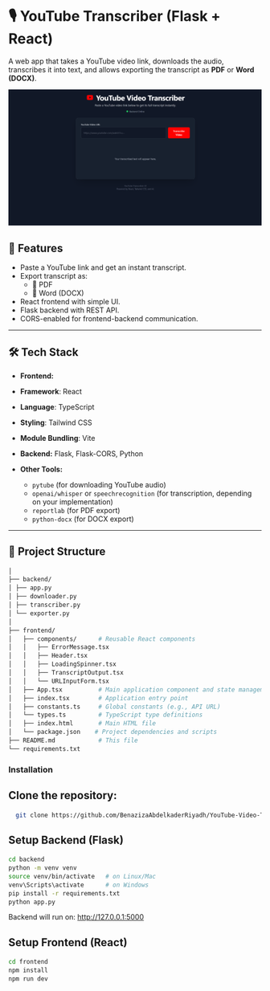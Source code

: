 # 🎙️ YouTube Transcriber (Flask + React)

A web app that takes a YouTube video link, downloads the audio, transcribes it into text, and allows exporting the transcript as **PDF** or **Word (DOCX)**.  

![Screenshot](./assets/screenshot.png)

## 🚀 Features
- Paste a YouTube link and get an instant transcript.  
- Export transcript as:
  - 📄 PDF  
  - 📝 Word (DOCX)  
- React frontend with simple UI.  
- Flask backend with REST API.  
- CORS-enabled for frontend-backend communication.  

---

## 🛠️ Tech Stack
- **Frontend:** 
- **Framework**: React
- **Language**: TypeScript
- **Styling**: Tailwind CSS
- **Module Bundling**: Vite 
  
- **Backend:** Flask, Flask-CORS, Python  
- **Other Tools:**  
  - `pytube` (for downloading YouTube audio)  
  - `openai/whisper` or `speechrecognition` (for transcription, depending on your implementation)  
  - `reportlab` (for PDF export)  
  - `python-docx` (for DOCX export)  

---

## 📂 Project Structure
```sh
│
├── backend/
│ ├── app.py 
│ ├── downloader.py 
│ ├── transcriber.py 
│ └── exporter.py 
│ 
├── frontend/
│   ├── components/      # Reusable React components
│   │   ├── ErrorMessage.tsx
│   │   ├── Header.tsx
│   │   ├── LoadingSpinner.tsx
│   │   ├── TranscriptOutput.tsx
│   │   └── URLInputForm.tsx
│   ├── App.tsx          # Main application component and state management
│   ├── index.tsx        # Application entry point
│   ├── constants.ts     # Global constants (e.g., API URL)
│   └── types.ts         # TypeScript type definitions
│   ├── index.html       # Main HTML file
│   └── package.json    # Project dependencies and scripts
├── README.md            # This file
└── requirements.txt 
```
### Installation

##  Clone the repository:
  ```sh
    git clone https://github.com/BenazizaAbdelkaderRiyadh/YouTube-Video-Transcriber.git
  ```

## Setup Backend (Flask)
```sh
cd backend
python -m venv venv
source venv/bin/activate   # on Linux/Mac
venv\Scripts\activate      # on Windows
pip install -r requirements.txt
python app.py
```

Backend will run on: http://127.0.0.1:5000

## Setup Frontend (React)
```sh
cd frontend
npm install
npm run dev
```
